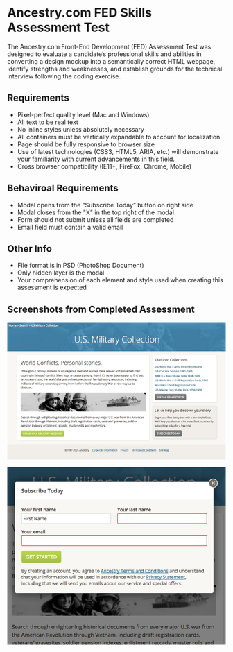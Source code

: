 # Ancestry.com FED Skills Assessment Test

The Ancestry.com Front-End Development (FED) Assessment Test was designed to evaluate a candidate’s professional skills and abilities in converting a design mockup into a semantically correct HTML webpage, identify strengths and weaknesses, and establish grounds for the technical interview following the coding exercise. 

## Requirements
* Pixel-perfect quality level (Mac and Windows)
* All text to be real text
* No inline styles unless absolutely necessary
* All containers must be vertically expandable to account for localization
* Page should be fully responsive to browser size
* Use of latest technologies (CSS3, HTML5, ARIA, etc.) will demonstrate your familiarity with current advancements in this field. 
* Cross browser compatibility (IE11+, FireFox, Chrome, Mobile)


## Behaviroal Requirements

* Modal opens from the “Subscribe Today” button on right side
* Modal closes from the "X" in the top right of the modal
* Form should not submit unless all fields are completed
* Email field must contain a valid email

## Other Info

* File format is in PSD (PhotoShop Document)
* Only hidden layer is the modal
* Your comprehension of each element and style used when creating this assessment is expected

## Screenshots from Completed Assessment

![Screenshot](https://github.com/maburdenjr/ancestry-fed/blob/master/assets/images/screenshot.png)

![Modal Screenshot](https://github.com/maburdenjr/ancestry-fed/blob/master/assets/images/screenshot2.png)
